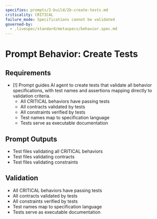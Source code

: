 ```yaml
---
specifies: prompts/2-build/2b-create-tests.md
criticality: CRITICAL
failure_mode: Specifications cannot be validated
governed-by:
  - .livespec/standard/metaspecs/behavior.spec.md
---
```


# Prompt Behavior: Create Tests

## Requirements
- [!] Prompt guides AI agent to create tests that validate all behavior specifications, with test names and assertions mapping directly to validation criteria.
  - All CRITICAL behaviors have passing tests
  - All contracts validated by tests
  - All constraints verified by tests
  - Test names map to specification language
  - Tests serve as executable documentation

## Prompt Outputs

- Test files validating all CRITICAL behaviors
- Test files validating contracts
- Test files validating constraints

## Validation

- All CRITICAL behaviors have passing tests
- All contracts validated by tests
- All constraints verified by tests
- Test names map to specification language
- Tests serve as executable documentation
